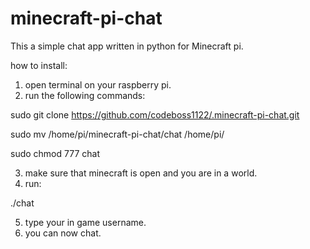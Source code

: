 # minecraft-pi-chat
This a simple chat app written in python for Minecraft pi.

how to install:

1) open terminal on your raspberry pi.
2) run the following commands:

sudo git clone https://github.com/codeboss1122/.minecraft-pi-chat.git

sudo mv /home/pi/minecraft-pi-chat/chat /home/pi/

sudo chmod 777 chat

3) make sure that minecraft is open and you are in a world.
4) run:

./chat

5) type your in game username.
6) you can now chat.
